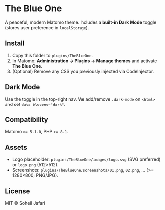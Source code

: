 
# The Blue One

A peaceful, modern Matomo theme. 
Includes a **built-in Dark Mode** toggle (stores user preference in `localStorage`).

## Install
1. Copy this folder to `plugins/TheBlueOne`.
2. In Matomo: **Administration → Plugins → Manage themes** and activate **The Blue One**.
3. (Optional) Remove any CSS you previously injected via CodeInjector.

## Dark Mode
Use the toggle in the top-right nav. We add/remove `.dark-mode` on `<html>` and set `data-blueone="dark"`.

## Compatibility
Matomo `>= 5.1.0`, PHP `>= 8.1`.

## Assets
- Logo placeholder: `plugins/TheBlueOne/images/logo.svg` (SVG preferred) or `logo.png` (512×512).
- Screenshots: `plugins/TheBlueOne/screenshots/01.png`, `02.png`, ... (>= 1280×800; PNG/JPG).

## License
MIT © Soheil Jafari
